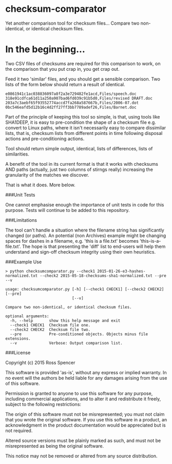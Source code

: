 # checksum-comparator
Yet another comparison tool for checksum files... Compare two non-identical, or identical checksum files.

# In the beginning...

Two CSV files of checksums are required for this comparison to work, on the comparison that you put crap in, you get crap out. 

Feed it two 'similar' files, and you should get a sensible comparison. Two lists of the form below should return a result of identical. 

    e0861941c1ac038836097a8f2a3e729482fe1acd,Files/speech.doc
    318e91cdfca61d11a250a907bad6fd039c91b5d0,Files/revised DRAFT.doc
    203a7c3aebf65f93552774accd7fa268a587667b,Files/2006-07.dot
    0bc546eafd5d12b16c4d2ff27ff3bb7789adef26,Files/Barnet.doc

Part of the principle of keeping this tool so simple, is that, using tools like SHA1DEEP, it is easy to pre-condition the shape of a checksum file e.g. convert to Linux paths, where it isn't necessarily easy to compare dissimilar lists, that is, checksum lists from different points in time following disposal actions and pre-conditioning actions. 

Tool should return simple output, identical, lists of differences, lists of similarities. 

A benefit of the tool in its current format is that it works with checksums AND paths (actually, just two columns of stirngs really) increasing the granularity of the matches we discover. 

That is what it does. More below. 

###Unit Tests

One cannot emphasise enough the importance of unit tests in code for this purpose. Tests will continue to be added to this repository.

###Limitations

The tool can't handle a situation where the filename string has significantly changed (or paths). An potential (non Archives) example might be changing spaces for dashes in a filename, e.g. 'this is a file.txt' becomes 'this-is-a-file.txt'. The hope is that presenting the 'diff' list to end-users will help them understand and sign-off checksum integrity using their own heuristics. 

###Example Use

    > python checksumcomparator.py --check1 2015-01-26-e3-hashes-normalized.txt --check2 2015-05-18-checksums-sha1-normalized.txt --pre --v

    usage: checksumcomparator.py [-h] [--check1 CHECK1] [--check2 CHECK2] [--pre]
                                 [--v]

    Compare two non-identical, or identical checksum files.

    optional arguments:
      -h, --help       show this help message and exit
      --check1 CHECK1  Checksum file one.
      --check2 CHECK2  Checksum file two.
      --pre            Pre-conditioned objects. Objects minus file extensions.
      --v              Verbose: Output comparison list.

###License

Copyright (c) 2015 Ross Spencer

This software is provided 'as-is', without any express or implied warranty. In no event will the authors be held liable for any damages arising from the use of this software.

Permission is granted to anyone to use this software for any purpose, including commercial applications, and to alter it and redistribute it freely, subject to the following restrictions:

The origin of this software must not be misrepresented; you must not claim that you wrote the original software. If you use this software in a product, an acknowledgment in the product documentation would be appreciated but is not required.

Altered source versions must be plainly marked as such, and must not be misrepresented as being the original software.

This notice may not be removed or altered from any source distribution.
